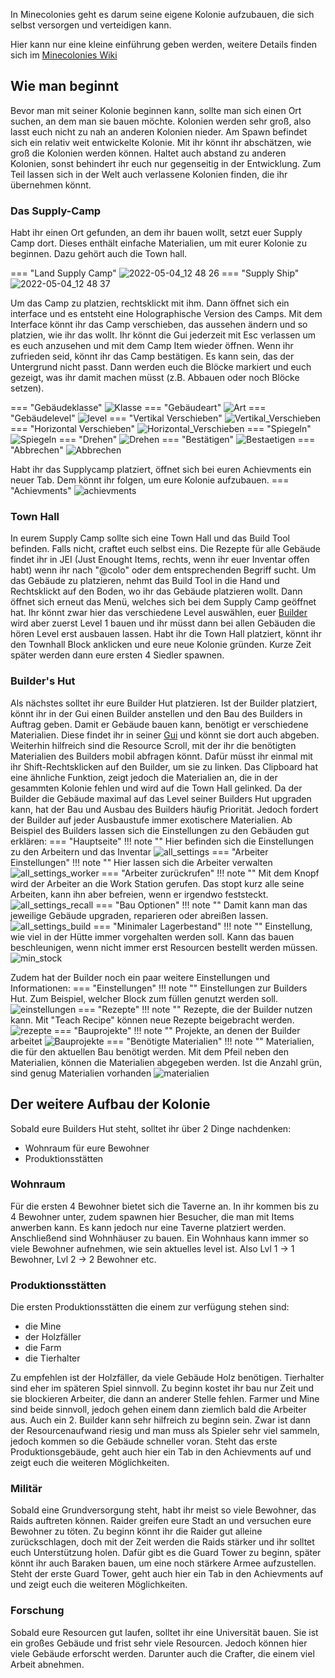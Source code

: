 In Minecolonies geht es darum seine eigene Kolonie aufzubauen, die sich selbst versorgen und verteidigen kann. 

Hier kann nur eine kleine einführung geben werden, weitere Details finden sich im [Minecolonies Wiki](https://wiki.minecolonies.ldtteam.com)

## Wie man beginnt

Bevor man mit seiner Kolonie beginnen kann, sollte man sich einen Ort suchen, an dem man sie bauen möchte. Kolonien werden sehr groß, also lasst euch nicht zu nah an anderen Kolonien nieder. Am Spawn befindet sich ein relativ weit entwickelte Kolonie. Mit ihr könnt ihr abschätzen, wie groß die Kolonien werden können. Haltet auch abstand zu anderen Kolonien, sonst behindert ihr euch nur gegenseitig in der Entwicklung.
Zum Teil lassen sich in der Welt auch verlassene Kolonien finden, die ihr übernehmen könnt.

### Das Supply-Camp
Habt ihr einen Ort gefunden, an dem ihr bauen wollt, setzt euer Supply Camp dort. Dieses enthält einfache Materialien, um mit eurer Kolonie zu beginnen. Dazu gehört auch die Town hall. 

=== "Land Supply Camp"
    ![2022-05-04_12 48 26](https://user-images.githubusercontent.com/62308030/166667821-009bb432-bc71-4963-9434-25128f3ff6d7.png)
=== "Supply Ship"
    ![2022-05-04_12 48 37](https://user-images.githubusercontent.com/62308030/166667806-87872c23-64f0-4010-ae48-b27654fe82fe.png)
    


Um das Camp zu platzien, rechtsklickt mit ihm. Dann öffnet sich ein interface und es entsteht eine Holographische Version des Camps. Mit dem Interface könnt ihr das Camp verschieben, das aussehen ändern und so platzien, wie ihr das wollt. Ihr könnt die Gui jederzeit mit Esc verlassen um es euch anzusehen und mit dem Camp Item wieder öffnen. Wenn ihr zufrieden seid, könnt ihr das Camp bestätigen. Es kann sein, das der Untergrund nicht passt. Dann werden euch die Blöcke markiert und euch gezeigt, was ihr damit machen müsst (z.B. Abbauen oder noch Blöcke setzen).

=== "Gebäudeklasse"
    ![Klasse](https://user-images.githubusercontent.com/62308030/167667251-bf37ba14-d46d-4a88-a8e3-9c78f82b33b8.png)
=== "Gebäudeart"
    ![Art](https://user-images.githubusercontent.com/62308030/167667144-71b70c18-6e07-4524-a24e-2e0aec262932.png)
=== "Gebäudelevel"
    ![level](https://user-images.githubusercontent.com/62308030/167667357-ec9e91e5-5279-4cfc-9e86-59e416dc2a66.png)
=== "Vertikal Verschieben"
    ![Vertikal_Verschieben](https://user-images.githubusercontent.com/62308030/166675743-14dd8f2d-1c1f-4669-98ae-e23cdeec5c71.png)
=== "Horizontal Verschieben"
    ![Horizontal_Verschieben](https://user-images.githubusercontent.com/62308030/166675751-64bcd341-87c2-4285-a6c7-1fdac6153aed.png)
=== "Spiegeln"
    ![Spiegeln](https://user-images.githubusercontent.com/62308030/166675749-d6aff56c-2299-454b-9906-09653e080601.png)
=== "Drehen"
    ![Drehen](https://user-images.githubusercontent.com/62308030/166675779-f7926b60-1bee-46ac-9360-9c9f1824aaa6.png)
=== "Bestätigen"
    ![Bestaetigen](https://user-images.githubusercontent.com/62308030/166675806-1862a85c-b8d2-450b-8fa0-9a82eb0d8638.png)
=== "Abbrechen"
    ![Abbrechen](https://user-images.githubusercontent.com/62308030/166675812-c8ab9bcf-941c-4c7b-bec7-e57224503b98.png)

Habt ihr das Supplycamp platziert, öffnet sich bei euren Achievments ein neuer Tab. Dem könnt ihr folgen, um eure Kolonie aufzubauen.
=== "Achievments"
![achievments](https://user-images.githubusercontent.com/62308030/166677922-26221a54-d362-4014-bcbe-54f9a1cb2eb3.png)


### Town Hall
In eurem Supply Camp sollte sich eine Town Hall und das Build Tool befinden. Falls nicht, craftet euch selbst eins. Die Rezepte für alle Gebäude findet ihr in JEI (Just Enought Items, rechts, wenn ihr euer Inventar offen habt) wenn ihr nach "@colo" oder dem entsprechenden Begriff sucht. Um das Gebäude zu platzieren, nehmt das  Build Tool in die Hand und Rechtsklickt auf den Boden, wo ihr das Gebäude platzieren wollt. Dann öffnet sich erneut das Menü, welches sich bei dem Supply Camp geöffnet hat. Ihr könnt zwar hier das verschiedene Level auswählen, euer [Builder](#builders-hut) wird aber zuerst Level 1 bauen und ihr müsst dann bei allen Gebäuden die hören Level erst ausbauen lassen.
Habt ihr die Town Hall platziert, könnt ihr den Townhall Block anklicken und eure neue Kolonie gründen. Kurze Zeit später werden dann eure ersten 4 Siedler spawnen.


### Builder's Hut
Als nächstes solltet ihr eure Builder Hut platzieren. 
Ist der Builder platziert, könnt ihr in der Gui einen Builder anstellen und den Bau des Builders in Auftrag geben. Damit er Gebäude bauen kann, benötigt er verschiedene Materialien. Diese findet ihr in seiner [Gui](#neededMaterial) und könnt sie dort auch abgeben. Weiterhin hilfreich sind die Resource Scroll, mit der ihr die benötigten Materialien des Builders mobil abfragen könnt. Dafür müsst ihr einmal mit ihr Shift-Rechtsklicken auf den Builder, um sie zu linken. Das Clipboard hat eine ähnliche Funktion, zeigt jedoch die Materialien an, die in der gesammten Kolonie fehlen und wird auf die Town Hall gelinked.
Da der Builder die Gebäude maximal auf das Level seiner Builders Hut upgraden kann, hat der Bau und Ausbau des Builders häufig Priorität. Jedoch fordert der Builder auf jeder Ausbaustufe immer exotischere Materialien.
Ab Beispiel des Builders lassen sich die Einstellungen zu den Gebäuden gut erklären:
=== "Hauptseite"
    !!! note ""
        Hier befinden sich die Einstellungen zu den Arbeitern und das Inventar
    ![all_settings](https://user-images.githubusercontent.com/62308030/167732186-529f2512-8aa0-44c1-b86c-8ead697f445e.png)
=== "Arbeiter Einstellungen"
    !!! note ""
        Hier lassen sich die Arbeiter verwalten
    ![all_settings_worker](https://user-images.githubusercontent.com/62308030/167732505-7dc41f6c-ea17-4536-9799-9f05892ca472.png)
=== "Arbeiter zurückrufen"
    !!! note ""
        Mit dem Knopf wird der Arbeiter an die Work Station gerufen. Das stopt kurz alle seine Arbeiten, kann ihn aber befreien, wenn er irgendwo feststeckt.
    ![all_settings_recall](https://user-images.githubusercontent.com/62308030/167732666-504be9aa-43e8-45aa-a1c6-bc4d4da73613.png)
=== "Bau Optionen"
    !!! note ""
        Damit kann man das jeweilige Gebäude upgraden, reparieren oder abreißen lassen.
    ![all_settings_build](https://user-images.githubusercontent.com/62308030/167732682-c5a26de0-2546-4065-b5c3-f3f17bc4efaf.png)
=== "Minimaler Lagerbestand"
    !!! note ""
        Einstellung, wie viel in der Hütte immer vorgehalten werden soll. Kann das bauen beschleunigen, wenn nicht immer erst Resourcen bestellt werden müssen.
    ![min_stock](https://user-images.githubusercontent.com/62308030/167732777-8740364c-0c8e-4090-9d65-57820f279f6e.png)

Zudem hat der Builder noch ein paar weitere Einstellungen und Informationen:
=== "Einstellungen"
    !!! note ""
        Einstellungen zur Builders Hut. Zum Beispiel, welcher Block zum füllen genutzt werden soll.
    ![einstellungen](https://user-images.githubusercontent.com/62308030/167732957-1aa1ae41-4fed-4a20-826e-4da2f2239ff8.png)
=== "Rezepte"
    !!! note ""
        Rezepte, die der Builder nutzen kann. Mit "Teach Recipe" können neue Rezepte beigebracht werden.
    ![rezepte](https://user-images.githubusercontent.com/62308030/167733050-be343d91-4947-4906-92f7-d01caa0a9662.png)
=== "Bauprojekte"
    !!! note ""
        Projekte, an denen der Builder arbeitet
    ![Bauprojekte](https://user-images.githubusercontent.com/62308030/167733178-fa726018-b78f-4403-bdd7-5aed54efd65a.png)
=== "Benötigte Materialien" <a name="neededMaterial"></a> 
    !!! note ""
        Materialien, die für den aktuellen Bau benötigt werden. Mit dem Pfeil neben den Materialien, können die Materialien abgegeben werden. Ist die Anzahl grün, sind genug Materialien vorhanden
    ![materialien](https://user-images.githubusercontent.com/62308030/167733235-2f2df986-74b7-4227-81f1-be9c0ef0cabf.png)


## Der weitere Aufbau der Kolonie
Sobald eure Builders Hut steht, solltet ihr über 2 Dinge nachdenken:

- Wohnraum für eure Bewohner
- Produktionsstätten

### Wohnraum
Für die ersten 4 Bewohner bietet sich die Taverne an. In ihr kommen bis zu 4 Bewohner unter, zudem spawnen hier Besucher, die man mit Items anwerben kann. Es kann jedoch nur eine Taverne platziert werden. Anschließend sind Wohnhäuser zu bauen. Ein Wohnhaus kann immer so viele Bewohner aufnehmen, wie sein aktuelles level ist. Also Lvl 1 -> 1 Bewohner, Lvl 2 -> 2 Bewohner etc.

### Produktionsstätten
Die ersten Produktionsstätten die einem zur verfügung stehen sind:

- die Mine
- der Holzfäller
- die Farm
- die Tierhalter

Zu empfehlen ist der Holzfäller, da viele Gebäude Holz benötigen. Tierhalter sind eher im späteren Spiel sinnvoll. Zu beginn kostet ihr bau nur Zeit und sie blockieren Arbeiter, die dann an anderer Stelle fehlen. Farmer und Mine sind beide sinnvoll, jedoch gehen einem dann ziemlich bald die Arbeiter aus. Auch ein 2. Builder kann sehr hilfreich zu beginn sein. Zwar ist dann der Resourcenaufwand riesig und man muss als Spieler sehr viel sammeln, jedoch kommen so die Gebäude schneller voran.
Steht das erste Produktionsgebäude, geht auch hier ein Tab in den Achievments auf und zeigt euch die weiteren Möglichkeiten.

### Militär
Sobald eine Grundversorgung steht, habt ihr meist so viele Bewohner, das Raids auftreten können. Raider greifen eure Stadt an und versuchen eure Bewohner zu töten. Zu beginn könnt ihr die Raider gut alleine zurückschlagen, doch mit der Zeit werden die Raids stärker und ihr solltet euch Unterstützung holen. Dafür gibt es die Guard Tower zu beginn, später könnt ihr auch Baraken bauen, um eine noch stärkere Armee aufzustellen.
Steht der erste Guard Tower, geht auch hier ein Tab in den Achievments auf und zeigt euch die weiteren Möglichkeiten.

### Forschung
Sobald eure Resourcen gut laufen, solltet ihr eine Universität bauen. Sie ist ein großes Gebäude und frist sehr viele Resourcen. Jedoch können hier viele Gebäude erforscht werden. Darunter auch die Crafter, die einem viel Arbeit abnehmen.



